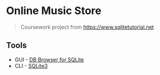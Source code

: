 # Online Music Store
> Coursework project from https://www.sqlitetutorial.net

## Tools
- GUI - [DB Browser for SQLite](https://sqlitestudio.com/)
- CLI - [SQLite3](https://www.sqlite.org/index.html)